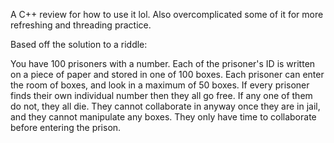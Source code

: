 A C++ review for how to use it lol. Also overcomplicated some of it for more refreshing and threading practice.

Based off the solution to a riddle:

You have 100 prisoners with a number. Each of the prisoner's ID is written on a piece of paper and stored in one of 100 boxes. Each prisoner can enter the room of boxes, and look in a maximum of 50 boxes. If every prisoner finds their own individual number then they all go free. If any one of them do not, they all die. They cannot collaborate in anyway once they are in jail, and they cannot manipulate any boxes. They only have time to collaborate before entering the prison.